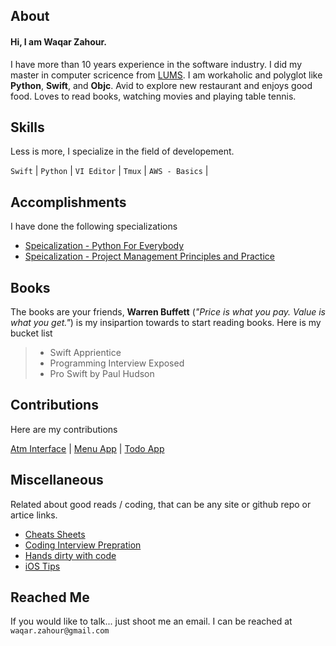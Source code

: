 ## About
#### Hi, I am Waqar Zahour.

I have more than 10 years experience in the software industry. I did my master in computer scricence from [LUMS](https://lums.edu.pk/). 
I am workaholic and polyglot like **Python**,  **Swift**, and **Objc**. Avid to explore new restaurant and enjoys good food. Loves to
read books, watching movies and playing table tennis.

## Skills
Less is more, I specialize in the field of developement.

`Swift`  |  `Python`  |  `VI Editor`  |  `Tmux`  |  `AWS - Basics`  | 

## Accomplishments
I have done the following specializations

-  [Speicalization - Python For Everybody](https://www.coursera.org/account/accomplishments/specialization/3ZBEFD44Z87F)
-  [Speicalization - Project Management Principles and Practice](https://www.coursera.org/account/accomplishments/specialization/W2DZA278KPMA)

## Books
The books are your friends, **Warren Buffett** (_"Price is what you pay. Value is what you get."_) is my insipartion towards to start reading books. Here is my bucket list

> - Swift Apprientice
> - Programming Interview Exposed
> - Pro Swift by Paul Hudson

## Contributions
Here are my contributions

[Atm Interface](https://github.com/WaqarZahour/Atm-Machine) | [Menu App](https://github.com/WaqarZahour/MenuApp) | [Todo App](https://github.com/WaqarZahour/ToDo-App)

## Miscellaneous
Related about good reads / coding, that can be any site or github repo or artice links.

-  [Cheats Sheets](https://devhints.io)
-  [Coding Interview Prepration](https://github.com/jwasham/coding-interview-university)
-  [Hands dirty with code](https://www.hackerrank.com/waqar_zahour)
-  [iOS Tips](https://iosdevweekly.com)

## Reached Me	
If you would like to talk... just shoot me an email. I can be reached 
at `waqar.zahour@gmail.com`
